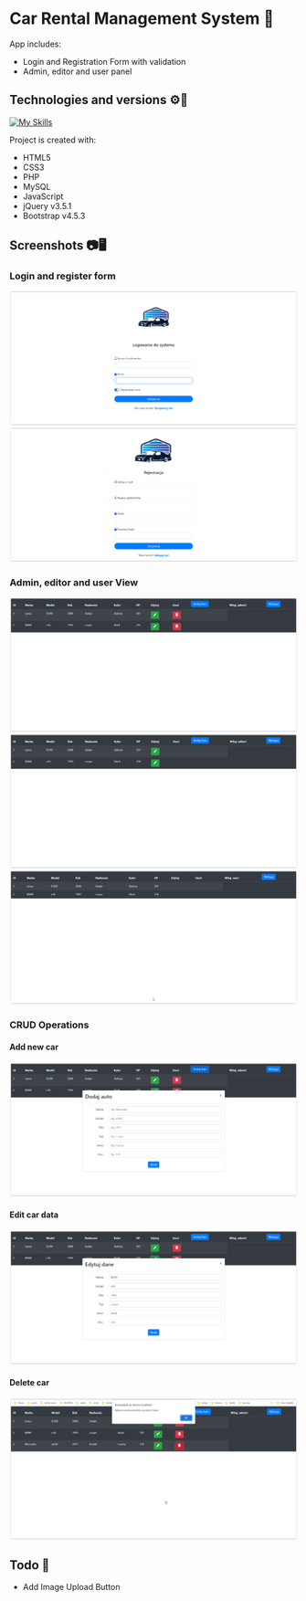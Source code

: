 # Car Rental Management System 🚗
App includes:
  - Login and Registration Form with validation
  - Admin, editor and user panel
    
## Technologies and versions ⚙️🔧
[![My Skills](https://skillicons.dev/icons?i=html,css,php,mysql,javascript,jquery,bootstrap&perline=10)](https://skillicons.dev)

Project is created with:
  - HTML5
  - CSS3
  - PHP
  - MySQL
  - JavaScript
  - jQuery v3.5.1
  - Bootstrap v4.5.3

## Screenshots 📷🖥️
### Login and register form
![Example screenshot](./images/login.PNG)
![Example screenshot](./images/register.PNG)
### Admin, editor and user View
![Example screenshot](./images/adminView.PNG)
![Example screenshot](./images/editorView.PNG)
![Example screenshot](./images/userView.PNG)
### CRUD Operations
#### Add new car
![Example screenshot](./images/add.PNG)
#### Edit car data
![Example screenshot](./images/edit.PNG)
#### Delete car
![Example screenshot](./images/delete.PNG)

## Todo 📝

- Add Image Upload Button
